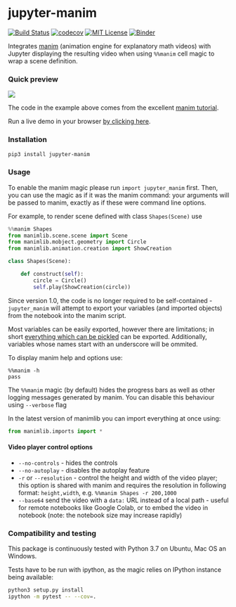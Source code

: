 # jupyter-manim
[![Build Status](https://travis-ci.org/krassowski/jupyter-manim.svg?branch=master)](https://travis-ci.org/krassowski/jupyter-manim)
[![codecov](https://codecov.io/gh/krassowski/jupyter-manim/branch/master/graph/badge.svg)](https://codecov.io/gh/krassowski/jupyter-manim)
[![MIT License](https://img.shields.io/badge/license-MIT-blue.svg?style=flat)](http://choosealicense.com/licenses/mit/)
[![Binder](https://mybinder.org/badge_logo.svg)](https://mybinder.org/v2/gh/krassowski/jupyter-manim/master?filepath=Example.ipynb)

Integrates [manim](https://github.com/3b1b/manim) (animation engine for explanatory math videos)
with Jupyter displaying the resulting video when using `%%manim` cell magic to wrap a scene definition.

### Quick preview

<img src='screenshots/cell_magic_demo.png'>

The code in the example above comes from the excellent [manim tutorial](https://github.com/malhotra5/Manim-Tutorial).

Run a live demo in your browser [by clicking here](https://mybinder.org/v2/gh/krassowski/jupyter-manim/master?filepath=Example.ipynb).

### Installation

```sh
pip3 install jupyter-manim
```

### Usage

To enable the manim magic please run `import jupyter_manim` first. Then, you can use the magic as if it was the manim command: your arguments will be passed to manim, exactly as if these were command line options.

For example, to render scene defined with class `Shapes(Scene)` use

```python
%%manim Shapes
from manimlib.scene.scene import Scene
from manimlib.mobject.geometry import Circle
from manimlib.animation.creation import ShowCreation

class Shapes(Scene):

    def construct(self):
        circle = Circle()
        self.play(ShowCreation(circle))
```


Since version 1.0, the code is no longer required to be self-contained -
`jupyter_manim` will attempt to export your variables (and imported objects) from the notebook into the manim script.

Most variables can be easily exported, however there are limitations; in short [everything which can be pickled](https://docs.python.org/3/library/pickle.html#what-can-be-pickled-and-unpickled) can be exported. Additionally, variables whose names start with an underscore will be ommited.


To display manim help and options use:

```
%%manim -h
pass
```


The `%%manim` magic (by default) hides the progress bars as well as other logging messages generated by manim.
You can disable this behaviour using `--verbose` flag


In the latest version of manimlib you can import everything at once using:

```python
from manimlib.imports import *
```

#### Video player control options

 - `--no-controls` - hides the controls
 - `--no-autoplay` - disables the autoplay feature
 - `-r` or `--resolution` - control the height and width of the video player;
  this option is shared with manim and requires the resolution in following format:
  `height,width`, e.g. `%%manim Shapes -r 200,1000`
 - `--base64` send the video with a `data:` URL instead of a local path - useful for remote notebooks like Google Colab,
 or to embed the video in notebook (note: the notebook size may increase rapidly)


### Compatibility and testing

This package is continuously tested with Python 3.7 on Ubuntu, Mac OS an Windows.

Tests have to be run with ipython, as the magic relies on IPython instance being available:

```bash
python3 setup.py install
ipython -m pytest -- --cov=.
```

